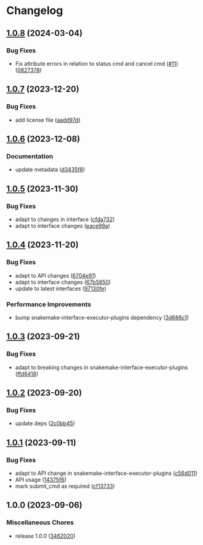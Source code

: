 # Changelog

## [1.0.8](https://github.com/snakemake/snakemake-executor-plugin-cluster-generic/compare/v1.0.7...v1.0.8) (2024-03-04)


### Bug Fixes

* Fix attribute errors in relation to status cmd and cancel cmd ([#11](https://github.com/snakemake/snakemake-executor-plugin-cluster-generic/issues/11)) ([0827378](https://github.com/snakemake/snakemake-executor-plugin-cluster-generic/commit/08273784b2c100fbeef9881621df36ac69ceb7ed))

## [1.0.7](https://github.com/snakemake/snakemake-executor-plugin-cluster-generic/compare/v1.0.6...v1.0.7) (2023-12-20)


### Bug Fixes

* add license file ([aadd97d](https://github.com/snakemake/snakemake-executor-plugin-cluster-generic/commit/aadd97dcd9b6dba4bc84ee0aaf81a7b25bbb8729))

## [1.0.6](https://github.com/snakemake/snakemake-executor-plugin-cluster-generic/compare/v1.0.5...v1.0.6) (2023-12-08)


### Documentation

* update metadata ([d3435f8](https://github.com/snakemake/snakemake-executor-plugin-cluster-generic/commit/d3435f82cfa78c492f7308cd8b6c156076c41643))

## [1.0.5](https://github.com/snakemake/snakemake-executor-plugin-cluster-generic/compare/v1.0.4...v1.0.5) (2023-11-30)


### Bug Fixes

* adapt to changes in interface ([cfda732](https://github.com/snakemake/snakemake-executor-plugin-cluster-generic/commit/cfda732b58714e6a077097cb059c31241a6f4839))
* adapt to interface changes ([eace99a](https://github.com/snakemake/snakemake-executor-plugin-cluster-generic/commit/eace99a86386395040bc2bca7bfe713df7573625))

## [1.0.4](https://github.com/snakemake/snakemake-executor-plugin-cluster-generic/compare/v1.0.3...v1.0.4) (2023-11-20)


### Bug Fixes

* adapt to API changes ([6704e91](https://github.com/snakemake/snakemake-executor-plugin-cluster-generic/commit/6704e918112b590df572a0c9a5650313a183db82))
* adapt to interface changes ([67b5850](https://github.com/snakemake/snakemake-executor-plugin-cluster-generic/commit/67b58505c7353e1e08e703a5d4d2f449ae7c1659))
* update to latest interfaces ([97130fe](https://github.com/snakemake/snakemake-executor-plugin-cluster-generic/commit/97130fe01ec79cb6c656046a5efb64fd192f3681))


### Performance Improvements

* bump snakemake-interface-executor-plugins dependency ([3d686c1](https://github.com/snakemake/snakemake-executor-plugin-cluster-generic/commit/3d686c1d6a656848c2ce91c0da5b111349bdc391))

## [1.0.3](https://github.com/snakemake/snakemake-executor-plugin-cluster-generic/compare/v1.0.2...v1.0.3) (2023-09-21)


### Bug Fixes

* adapt to breaking changes in snakemake-interface-executor-plugins ([ffd6418](https://github.com/snakemake/snakemake-executor-plugin-cluster-generic/commit/ffd641814720e1a03d07f9a2c359959bde2714bd))

## [1.0.2](https://github.com/snakemake/snakemake-executor-plugin-cluster-generic/compare/v1.0.1...v1.0.2) (2023-09-20)


### Bug Fixes

* update deps ([2c0bb45](https://github.com/snakemake/snakemake-executor-plugin-cluster-generic/commit/2c0bb45119d6059da4ec09032ff6442d63da4140))

## [1.0.1](https://github.com/snakemake/snakemake-executor-plugin-cluster-generic/compare/v1.0.0...v1.0.1) (2023-09-11)


### Bug Fixes

* adapt to API change in snakemake-interface-executor-plugins ([c56d011](https://github.com/snakemake/snakemake-executor-plugin-cluster-generic/commit/c56d011a86837637b1b1cf8eaf74fe9d9378f622))
* API usage ([14375f6](https://github.com/snakemake/snakemake-executor-plugin-cluster-generic/commit/14375f6a032a59f0509f48089f327845c840fa38))
* mark submit_cmd as required ([cf13733](https://github.com/snakemake/snakemake-executor-plugin-cluster-generic/commit/cf13733ae16682e5995a28e19cd51afd2cc1c4ef))

## 1.0.0 (2023-09-06)


### Miscellaneous Chores

* release 1.0.0 ([3462020](https://github.com/snakemake/snakemake-executor-plugin-cluster-generic/commit/3462020c78f312b1e3e4072cad940da46d68d65d))
